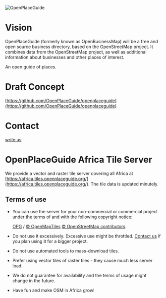![OpenPlaceGuide](https://openplaceguide.org/logo.png)


# Vision

OpenPlaceGuide (formerly known as OpenBusinessMap) will be a free and open source business directory, based on the OpenStreetMap project.
It combines data from the OpenStreetMap project, as well as additional information about businesses and
other places of interest.

An open guide of places.

# Draft Concept

[https://github.com/OpenPlaceGuide/openplaceguide](https://github.com/OpenPlaceGuide/openplaceguide)

# Contact

[write us](mailto:info@addismap.com?subject=OpenPlaceGuide)

# OpenPlaceGuide Africa Tile Server

We provide a vector and raster tile server covering all Africa at [https://africa.tiles.openplaceguide.org/](https://africa.tiles.openplaceguide.org/). The tile data is updated minutely.

## Terms of use

* You can use the server for your non-commercial or commercial project under the terms of and with the following copyright notice:
  
  [OPG](https://openplaceguide.org) / [© OpenMapTiles](https://www.openmaptiles.org/) [© OpenStreetMap contributors](https://www.openstreetmap.org/copyright) 
  
* Do not use it excessively. Excessive use might be throttled. [Contact us](mailto:info@addismap.com?subject=OpenPlaceGuide+Africa+Tiles) if you plan using it for a bigger project.
* Do not use automated tools to mass-download tiles.
* Prefer using vector tiles of raster tiles - they cause much less server load.
* We do not guarantee for availability and the terms of usage might change in the future.
* Have fun and make OSM in Africa grow!
